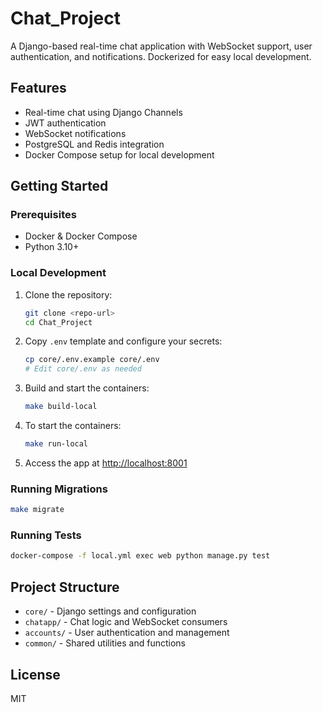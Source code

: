 # Chat_Project

A Django-based real-time chat application with WebSocket support, user authentication, and notifications. Dockerized for easy local development.

## Features
- Real-time chat using Django Channels
- JWT authentication
- WebSocket notifications
- PostgreSQL and Redis integration
- Docker Compose setup for local development

## Getting Started

### Prerequisites
- Docker & Docker Compose
- Python 3.10+

### Local Development
1. Clone the repository:
   ```sh
   git clone <repo-url>
   cd Chat_Project
   ```
2. Copy `.env` template and configure your secrets:
   ```sh
   cp core/.env.example core/.env
   # Edit core/.env as needed
   ```
3. Build and start the containers:
   ```sh
   make build-local
   ```
4. To start the containers:
    ```sh
    make run-local
    ```
5. Access the app at [http://localhost:8001](http://localhost:8001)

### Running Migrations
```sh
make migrate
```

### Running Tests
```sh
docker-compose -f local.yml exec web python manage.py test
```

## Project Structure
- `core/` - Django settings and configuration
- `chatapp/` - Chat logic and WebSocket consumers
- `accounts/` - User authentication and management
- `common/` - Shared utilities and functions

## License
MIT
